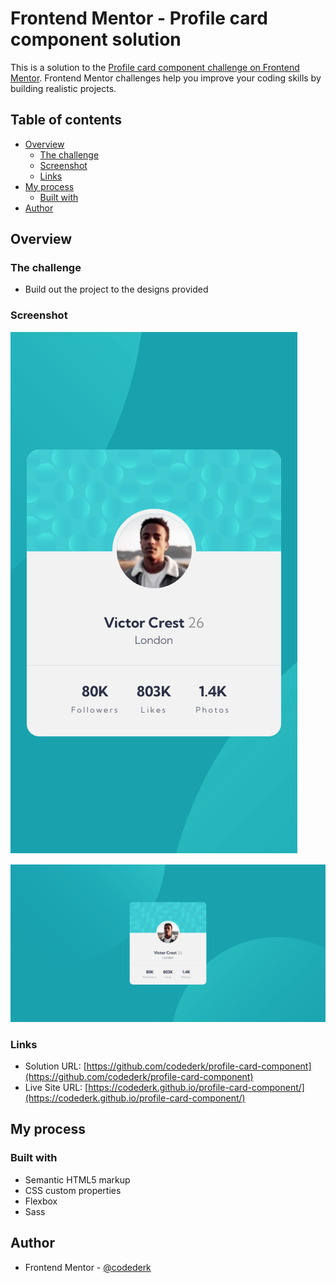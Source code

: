 # Frontend Mentor - Profile card component solution

This is a solution to the [Profile card component challenge on Frontend Mentor](https://www.frontendmentor.io/challenges/profile-card-component-cfArpWshJ). Frontend Mentor challenges help you improve your coding skills by building realistic projects.

## Table of contents

- [Overview](#overview)
  - [The challenge](#the-challenge)
  - [Screenshot](#screenshot)
  - [Links](#links)
- [My process](#my-process)
  - [Built with](#built-with)
- [Author](#author)

## Overview

### The challenge

- Build out the project to the designs provided

### Screenshot

![](./screenshot/Screen%20Shot%202024-07-16%20at%2022.08.07.png)

![](./screenshot/Screen%20Shot%202024-07-16%20at%2022.09.50.png)

### Links

- Solution URL: [https://github.com/codederk/profile-card-component](https://github.com/codederk/profile-card-component)
- Live Site URL: [https://codederk.github.io/profile-card-component/](https://codederk.github.io/profile-card-component/)

## My process

### Built with

- Semantic HTML5 markup
- CSS custom properties
- Flexbox
- Sass

## Author

- Frontend Mentor - [@codederk](https://www.frontendmentor.io/profile/codederk)
